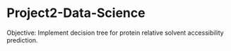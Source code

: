 # Project2-Data-Science
Objective: Implement decision tree for protein relative solvent accessibility prediction. 
